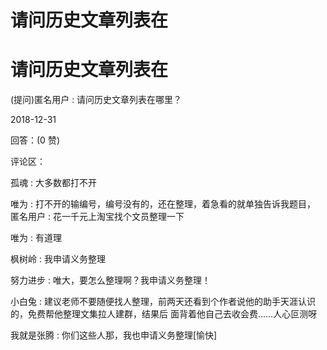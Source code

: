 # 请问历史文章列表在

# 请问历史文章列表在

(提问)匿名用户 : 请问历史文章列表在哪里？

2018-12-31

回答：(0 赞)

评论区：

孤魂 : 大多数都打不开

唯为 : 打不开的输编号，编号没有的，还在整理，着急看的就单独告诉我题目， 匿名用户 : 花一千元上淘宝找个文员整理一下

唯为 : 有道理

枫树岭 : 我申请义务整理

努力进步 : 唯大，要怎么整理啊？我申请义务整理！

小白兔 : 建议老师不要随便找人整理，前两天还看到个作者说他的助手天涯认识的，免费帮他整理文集拉人建群，结果后 面背着他自己去收会费……人心叵测呀

我就是张腾 : 你们这些人那，我也申请义务整理[愉快]